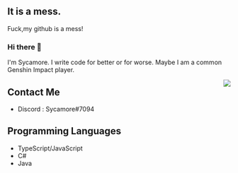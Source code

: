 ## It is a mess.
Fuck,my github is a mess!

### Hi there 👋
I'm Sycamore. I write code for better or for worse.
Maybe I am a common Genshin Impact player.

<img align="right" src="https://github-readme-stats.vercel.app/api?username=Sycamore0&theme=darcula&show_icons=true&count_private=true">

## Contact Me
- Discord : Sycamore#7094

## Programming Languages

 - TypeScript/JavaScript
 - C#
 - Java
